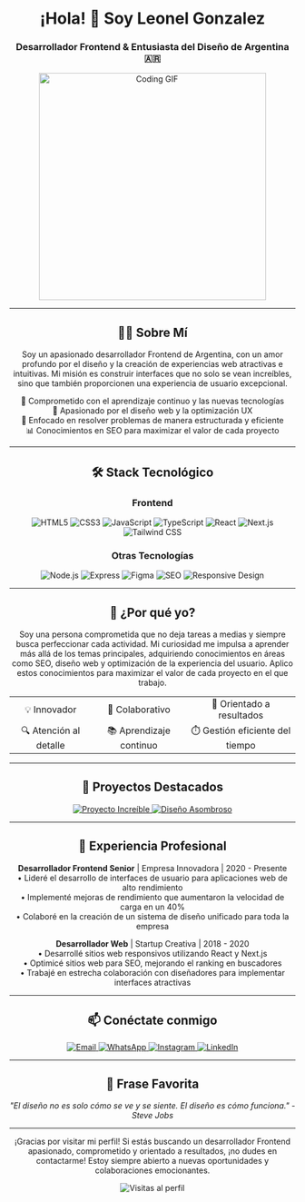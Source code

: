 <h1 align="center">¡Hola! 👋 Soy Leonel Gonzalez</h1>
<h3 align="center">Desarrollador Frontend & Entusiasta del Diseño de Argentina 🇦🇷</h3>

<p align="center">
  <img src="https://media.giphy.com/media/qgQUggAC3Pfv687qPC/giphy.gif" alt="Coding GIF" width="400" />
</p>

<hr/>

<h2 align="center">👨‍💻 Sobre Mí</h2>

<p align="center">
Soy un apasionado desarrollador Frontend de Argentina, con un amor profundo por el diseño y la creación de experiencias web atractivas e intuitivas. Mi misión es construir interfaces que no solo se vean increíbles, sino que también proporcionen una experiencia de usuario excepcional.
</p>

<p align="center">
🚀 Comprometido con el aprendizaje continuo y las nuevas tecnologías<br>
🎨 Apasionado por el diseño web y la optimización UX<br>
🧠 Enfocado en resolver problemas de manera estructurada y eficiente<br>
📊 Conocimientos en SEO para maximizar el valor de cada proyecto
</p>

<hr/>

<h2 align="center">🛠️ Stack Tecnológico</h2>

<h3 align="center">Frontend</h3>

<p align="center">
  <img src="https://img.shields.io/badge/HTML5-E34F26?style=for-the-badge&logo=html5&logoColor=white" alt="HTML5" />
  <img src="https://img.shields.io/badge/CSS3-1572B6?style=for-the-badge&logo=css3&logoColor=white" alt="CSS3" />
  <img src="https://img.shields.io/badge/JavaScript-F7DF1E?style=for-the-badge&logo=javascript&logoColor=black" alt="JavaScript" />
  <img src="https://img.shields.io/badge/TypeScript-007ACC?style=for-the-badge&logo=typescript&logoColor=white" alt="TypeScript" />
  <img src="https://img.shields.io/badge/React-20232A?style=for-the-badge&logo=react&logoColor=61DAFB" alt="React" />
  <img src="https://img.shields.io/badge/Next.js-000000?style=for-the-badge&logo=next.js&logoColor=white" alt="Next.js" />
  <img src="https://img.shields.io/badge/Tailwind_CSS-38B2AC?style=for-the-badge&logo=tailwind-css&logoColor=white" alt="Tailwind CSS" />
</p>

<h3 align="center">Otras Tecnologías</h3>

<p align="center">
  <img src="https://img.shields.io/badge/Node.js-43853D?style=for-the-badge&logo=node.js&logoColor=white" alt="Node.js" />
  <img src="https://img.shields.io/badge/Express-000000?style=for-the-badge&logo=express&logoColor=white" alt="Express" />
  <img src="https://img.shields.io/badge/Figma-F24E1E?style=for-the-badge&logo=figma&logoColor=white" alt="Figma" />
  <img src="https://img.shields.io/badge/SEO-47A248?style=for-the-badge&logo=google&logoColor=white" alt="SEO" />
  <img src="https://img.shields.io/badge/Responsive_Design-563D7C?style=for-the-badge&logo=css3&logoColor=white" alt="Responsive Design" />
</p>

<hr/>

<h2 align="center">🌟 ¿Por qué yo?</h2>

<p align="center">
Soy una persona comprometida que no deja tareas a medias y siempre busca perfeccionar cada actividad. Mi curiosidad me impulsa a aprender más allá de los temas principales, adquiriendo conocimientos en áreas como SEO, diseño web y optimización de la experiencia del usuario. Aplico estos conocimientos para maximizar el valor de cada proyecto en el que trabajo.
</p>

<div align="center">
  <table>
    <tr>
      <td align="center">💡 Innovador</td>
      <td align="center">🤝 Colaborativo</td>
      <td align="center">🎯 Orientado a resultados</td>
    </tr>
    <tr>
      <td align="center">🔍 Atención al detalle</td>
      <td align="center">📚 Aprendizaje continuo</td>
      <td align="center">⏱️ Gestión eficiente del tiempo</td>
    </tr>
  </table>
</div>

<hr/>

<h2 align="center">🚀 Proyectos Destacados</h2>

<p align="center">
  <a href="https://github.com/leonelgonzalez/proyecto-increible">
    <img src="https://github-readme-stats.vercel.app/api/pin/?username=leonelgonzalez&repo=proyecto-increible&theme=radical" alt="Proyecto Increíble" />
  </a>
  <a href="https://github.com/leonelgonzalez/diseno-asombroso">
    <img src="https://github-readme-stats.vercel.app/api/pin/?username=leonelgonzalez&repo=diseno-asombroso&theme=radical" alt="Diseño Asombroso" />
  </a>
</p>

<hr/>

<h2 align="center">💼 Experiencia Profesional</h2>

<p align="center">
  <strong>Desarrollador Frontend Senior</strong> | Empresa Innovadora | 2020 - Presente<br>
  • Lideré el desarrollo de interfaces de usuario para aplicaciones web de alto rendimiento<br>
  • Implementé mejoras de rendimiento que aumentaron la velocidad de carga en un 40%<br>
  • Colaboré en la creación de un sistema de diseño unificado para toda la empresa
</p>

<p align="center">
  <strong>Desarrollador Web</strong> | Startup Creativa | 2018 - 2020<br>
  • Desarrollé sitios web responsivos utilizando React y Next.js<br>
  • Optimicé sitios web para SEO, mejorando el ranking en buscadores<br>
  • Trabajé en estrecha colaboración con diseñadores para implementar interfaces atractivas
</p>

<hr/>

<h2 align="center">📫 Conéctate conmigo</h2>

<p align="center">
  <a href="mailto:leonel.gonzalez.dev@gmail.com">
    <img src="https://img.shields.io/badge/Email-D14836?style=for-the-badge&logo=gmail&logoColor=white" alt="Email" />
  </a>
  <a href="https://wa.me/542645841194" target="_blank">
    <img src="https://img.shields.io/badge/WhatsApp-25D366?style=for-the-badge&logo=whatsapp&logoColor=white" alt="WhatsApp" />
  </a>
  <a href="https://www.instagram.com/leonel_gnzz" target="_blank">
    <img src="https://img.shields.io/badge/Instagram-E4405F?style=for-the-badge&logo=instagram&logoColor=white" alt="Instagram" />
  </a>
  <a href="https://www.linkedin.com/in/leonelgonzalez" target="_blank">
    <img src="https://img.shields.io/badge/LinkedIn-0077B5?style=for-the-badge&logo=linkedin&logoColor=white" alt="LinkedIn" />
  </a>
</p>

<hr/>

<h2 align="center">💬 Frase Favorita</h2>

<p align="center">
  <i>"El diseño no es solo cómo se ve y se siente. El diseño es cómo funciona." - Steve Jobs</i>
</p>

<hr/>

<p align="center">
  ¡Gracias por visitar mi perfil! Si estás buscando un desarrollador Frontend apasionado, comprometido y orientado a resultados, ¡no dudes en contactarme! Estoy siempre abierto a nuevas oportunidades y colaboraciones emocionantes.
</p>

<p align="center">
  <img src="https://komarev.com/ghpvc/?username=leonelgonzalez&color=blueviolet" alt="Visitas al perfil" />
</p>

